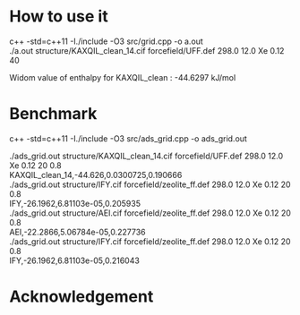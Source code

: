# How to use it

c++ -std=c++11 -I./include -O3 src/grid.cpp -o a.out <br>
./a.out structure/KAXQIL_clean_14.cif forcefield/UFF.def 298.0 12.0 Xe 0.12 40

Widom value of enthalpy for KAXQIL_clean : -44.6297 kJ/mol

# Benchmark
c++ -std=c++11 -I./include -O3 src/ads_grid.cpp -o ads_grid.out

./ads_grid.out structure/KAXQIL_clean_14.cif forcefield/UFF.def 298.0 12.0 Xe 0.12 20 0.8 <br>
KAXQIL_clean_14,-44.626,0.0300725,0.190666 <br>
./ads_grid.out structure/IFY.cif forcefield/zeolite_ff.def 298.0 12.0 Xe 0.12 20 0.8 <br>
IFY,-26.1962,6.81103e-05,0.205935 <br>
./ads_grid.out structure/AEI.cif forcefield/zeolite_ff.def 298.0 12.0 Xe 0.12 20 0.8 <br>
AEI,-22.2866,5.06784e-05,0.227736 <br>
./ads_grid.out structure/IFY.cif forcefield/zeolite_ff.def 298.0 12.0 Xe 0.12 20 0.8 <br>
IFY,-26.1962,6.81103e-05,0.216043 <br>

# Acknowledgement
